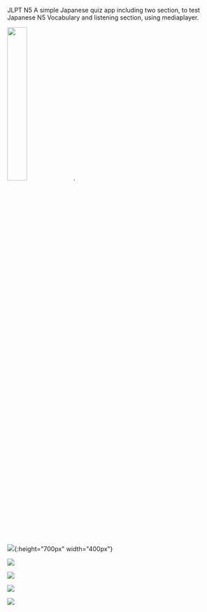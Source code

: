 JLPT N5 
A simple Japanese quiz app including two section,
to test Japanese N5 Vocabulary and listening section, using mediaplayer.


<img src="/screenshots/a.jpg" width="30%">.


![](/screenshots/a.jpg){:height="700px" width="400px"}


![](/screenshots/b.jpg)


![](/screenshots/c.jpg)


![](/screenshots/d.jpg)


![](/screenshots/e.jpg)
